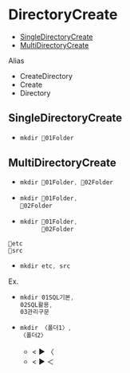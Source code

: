 # DirectoryCreate
- [SingleDirectoryCreate](#singledirectorycreate)
- [MultiDirectoryCreate](#multidirectorycreate)

Alias
- CreateDirectory
- Create
- Directory
## SingleDirectoryCreate
- ```ps1
  mkdir 📁01Folder
  ```
## MultiDirectoryCreate
- ```ps1
  mkdir 📁01Folder, 📁02Folder
  ```
- ```ps1
  mkdir 📁01Folder, 
  📁02Folder
  ```
- ```ps1
  mkdir 📁01Folder, 
        📁02Folder
  ```

```
📁etc
📁src
```
- ```ps1
  mkdir etc, src
  ```
Ex.
- ```ps1
  mkdir 01SQL기본, 
  02SQL활용,
  03관리구문
  ```
- ```ps1
  mkdir 〈폴더1〉, 
  〈폴더2〉
  ```
  - < ▶️ 〈   
  - < ▶️ ＜



